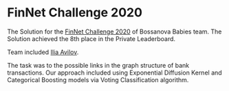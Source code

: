 # FinNet Challenge 2020

The Solution for the <a href="https://job.tochka.com/challenge">FinNet Challenge 2020</a> of Bossanova Babies team. The Solution achieved the 8th place in the Private Leaderboard.

Team included <a href="https://github.com/Iliaavilov">Ilia Avilov</a>.

The task was to the possible links in the graph structure of bank transactions.
Our approach included using Exponential Diffusion Kernel and Categorical Boosting models via Voting Classification algorithm.
